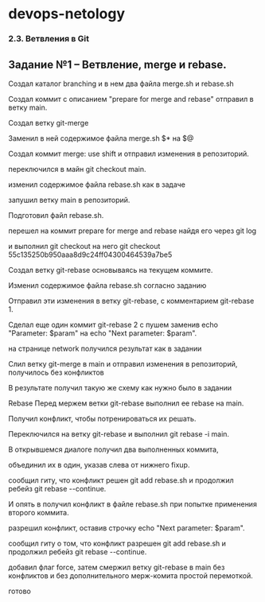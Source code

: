 # devops-netology

###  2.3. Ветвления в Git
 
## Задание №1 – Ветвление, merge и rebase.
 
 Создал каталог branching и в нем два файла merge.sh и rebase.sh 
 
 Создал коммит с описанием "prepare for merge and rebase"  отправил в ветку main.
 
 Создал ветку git-merge
 
 Заменил в ней содержимое файла merge.sh $* на $@
 
 Создал коммит merge: use shift и отправил изменения в репозиторий.

 переключился в майн git checkout main.

 изменил содержимое файла rebase.sh  как в задаче
 
 запушил ветку main в репозиторий.
 
   Подготовил файл rebase.sh.

 перешел на коммит prepare for merge and rebase найдя его через git log  

 и выполнил git checkout на него git checkout 55c135250b950aaa8d9c24ff04300464539a7be5

  Создал ветку git-rebase основываясь на текущем коммите.

  Изменил содержимое файла rebase.sh согласно заданию
  
 Отправил эти изменения в ветку git-rebase, с комментарием git-rebase 1.

 Сделал еще один коммит git-rebase 2 с пушем заменив echo "Parameter: $param" на echo "Next parameter: $param".
 
 на странице network получился результат как в задании
 
 Слил ветку git-merge в main и отправил изменения в репозиторий, получилось без конфликтов
 
 В результате получил такую же схему как нужно было в задании
 
 Rebase
  Перед мержем ветки git-rebase выполнил ее rebase на main. 
 
  Получил конфликт, чтобы потренироваться их решать.

  Переключился на ветку git-rebase и выполнил git rebase -i main. 

  В открывшемся диалоге получил два выполненных коммита, 

  объединил их в один, указав слева от нижнего fixup. 

  сообщил гиту, что конфликт решен git add rebase.sh и продолжил ребейз git rebase --continue.

  И опять в получил конфликт в файле rebase.sh при попытке применения второго коммита. 
  
  разрешил конфликт, оставив строчку echo "Next parameter: $param".

  сообщил гиту о том, что конфликт разрешен git add rebase.sh и продолжил ребейз git rebase --continue. 
  
  добавил флаг force, затем смержил ветку git-rebase в main без конфликтов и без дополнительного мерж-комита простой перемоткой.
  
  готово